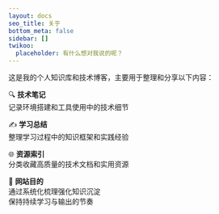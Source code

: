 ```yaml
---
layout: docs
seo_title: 关于
bottom_meta: false
sidebar: []
twikoo:
  placeholder: 有什么想对我说的呢？
---
```



这是我的个人知识库和技术博客，主要用于整理和分享以下内容：

🔍 **技术笔记**  
记录环境搭建和工具使用中的技术细节

✍️ **学习总结**  
整理学习过程中的知识框架和实践经验
 
🌐 **资源索引**  
分类收藏高质量的技术文档和实用资源

🎯 **网站目的**  
通过系统化梳理强化知识沉淀  
保持持续学习与输出的节奏